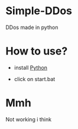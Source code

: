 # Simple-DDos
DDos made in python

# How to use?

- install [Python](https://python.org/download/) 

- click on start.bat

# Mmh

Not working i think
